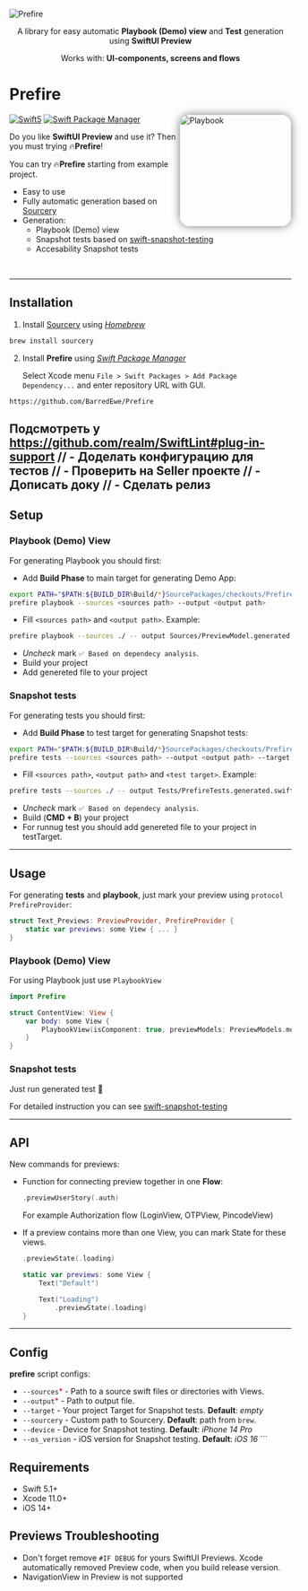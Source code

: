 ![Prefire](https://i.postimg.cc/BQWJZPJs/Frame-16.jpg)

<p align="center">A library for easy automatic <b>Playbook (Demo) view</b> and <b>Test</b> generation using <b>SwiftUI Preview</b></p>
<p align="center">Works with: <b>UI-components, screens and flows</b></p>

# Prefire

<img src="https://i.ibb.co/LNYBfMw/ezgif-com-gif-maker-2.gif" alt="Playbook" width="200" align="right" style="border-radius: 20px 20px; box-shadow: 0px 0px 15px gray;">

<a href="https://developer.apple.com/swift"><img alt="Swift5" src="https://img.shields.io/badge/language-Swift5-orange.svg"/></a>
<a href="https://swift.org/package-manager"><img alt="Swift Package Manager" src="https://img.shields.io/badge/SwiftPM-compatible-yellowgreen.svg"/></a>

Do you like **SwiftUI Preview** and use it? Then you must trying 🔥**Prefire**!

You can try 🔥**Prefire** starting from example project.

- Easy to use
- Fully automatic generation based on [Sourcery](https://github.com/krzysztofzablocki/Sourcery)
- Generation:
    - Playbook (Demo) view
    - Snapshot tests based on [swift-snapshot-testing](https://github.com/pointfreeco/swift-snapshot-testing)
    - Accesability Snapshot tests

<br clear="all">

---

## Installation

1. Install [Sourcery](https://github.com/krzysztofzablocki/Sourcery) using _[Homebrew](https://brew.sh)_
```bash
brew install sourcery
```
2. Install **Prefire** using _[Swift Package Manager](https://developer.apple.com/documentation/xcode/adding_package_dependencies_to_your_app)_

    Select Xcode menu `File > Swift Packages > Add Package Dependency...` and enter repository URL with GUI.
```
https://github.com/BarredEwe/Prefire
```

Подсмотреть у https://github.com/realm/SwiftLint#plug-in-support
// - Доделать конфигурацию для тестов
// - Проверить на Seller проекте
// - Дописать доку
// - Сделать релиз
---

## Setup

### **Playbook (Demo) View**
For generating Playbook you should first:
 - Add **Build Phase** to main target for generating Demo App:
```bash
export PATH="$PATH:${BUILD_DIR%Build/*}SourcePackages/checkouts/Prefire"
prefire playbook --sources <sources path> --output <output path>
```
- Fill `<sources path>` and `<output path>`.
Example:
```bash
prefire playbook --sources ./ -- output Sources/PreviewModel.generated.swift
```
- _Uncheck_ mark ```✅ Based on dependecy analysis```.
- Build your project
- Add genereted file to your project

### **Snapshot tests**
For generating tests you should first:
- Add **Build Phase** to test target for generating Snapshot tests:
```bash
export PATH="$PATH:${BUILD_DIR%Build/*}SourcePackages/checkouts/Prefire"
prefire tests --sources <sources path> --output <output path> --target <test target>
```
- Fill `<sources path>`, `<output path>` and `<test target>`. Example:
```bash
prefire tests --sources ./ -- output Tests/PrefireTests.generated.swift --target MyProject
```
- _Uncheck_ mark ```✅ Based on dependecy analysis```.
- Build (__CMD + B__) your project
- For runnug test you should add genereted file to your project in testTarget.

---

## Usage
For generating **tests** and **playbook**, just mark your preview using `protocol PrefireProvider`:
```swift
struct Text_Previews: PreviewProvider, PrefireProvider {
    static var previews: some View { ... }
}
```

### **Playbook (Demo) View**
For using Playbook just use `PlaybookView`

```swift
import Prefire 

struct ContentView: View {
    var body: some View {
        PlaybookView(isComponent: true, previewModels: PreviewModels.models)
    }
}
```

### **Snapshot tests**
Just run generated test 🚀

For detailed instruction you can see [swift-snapshot-testing](https://github.com/pointfreeco/swift-snapshot-testing)

---

## API
New commands for previews:

- Function for connecting preview together in one **Flow**:
    ```swift
    .previewUserStory(.auth)
    ```
    For example Authorization flow (LoginView, OTPView, PincodeView)

- If a preview contains more than one View, you can mark State for these views.
    ```swift
    .previewState(.loading)
    ```
    ```swift
    static var previews: some View {
        Text("Default")

        Text("Loading")
            .previewState(.loading)
    }
    ```
---

## Config
**prefire** script configs:
- `--sources`<span style="color:red">*</span> - Path to a source swift files or directories with Views. 
- `--output`<span style="color:red">*</span> - Path to output file.
- `--target` - Your project Target for Snapshot tests. __Default__: _empty_
- `--sourcery` - Custom path to Sourcery. __Default__: path from `brew`.
- `--device` - Device for Snapshot testing. __Default__: _iPhone 14 Pro_
- `--os_version` - iOS version for Snapshot testing. __Default__: _iOS 16_    ```

## Requirements

- Swift 5.1+
- Xcode 11.0+
- iOS 14+


## Previews Troubleshooting
- Don't forget remove ```#IF DEBUG``` for yours SwiftUI Previews. Xcode automatically removed Preview code, when you build release version.
- NavigationView in Preview is not supported

